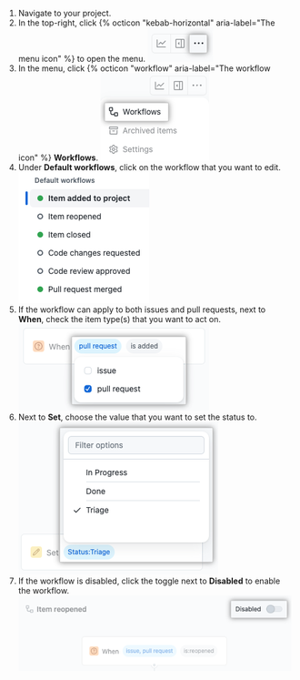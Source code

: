 1. Navigate to your project.
1. In the top-right, click {% octicon "kebab-horizontal" aria-label="The menu icon" %} to open the menu.
  ![Screenshot showing the menu icon](/assets/images/help/projects-v2/open-menu.png)
1. In the menu, click {% octicon "workflow" aria-label="The workflow icon" %} **Workflows**.
  ![Screenshot showing the 'Workflows' menu item](/assets/images/help/projects-v2/workflows-menu-item.png)
1. Under **Default workflows**, click on the workflow that you want to edit.
  ![Screenshot showing default workflows](/assets/images/help/projects-v2/default-workflows.png)
1. If the workflow can apply to both issues and pull requests, next to **When**, check the item type(s) that you want to act on.
  ![Screenshot showing the "when" configuration for a workflow](/assets/images/help/projects-v2/workflow-when.png)
1. Next to **Set**, choose the value that you want to set the status to.
  ![Screenshot showing the "set" configuration for a workflow](/assets/images/help/projects-v2/workflow-set.png)
1. If the workflow is disabled, click the toggle next to **Disabled** to enable the workflow.
  ![Screenshot showing the "enable" control for a workflow](/assets/images/help/projects-v2/workflow-enable.png)
